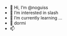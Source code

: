 - 👋 Hi, I’m @noguiss
- 👀 I’m interested in slash
- 🌱 I’m currently learning ...
- 💞️ dormi
- 📫 

<!---
noguiss/noguiss is a ✨ special ✨ repository because its `README.md` (this file) appears on your GitHub profile.
You can click the Preview link to take a look at your changes.
--->
